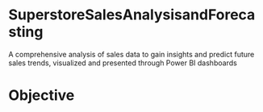 # SuperstoreSalesAnalysisandForecasting
A comprehensive analysis of sales data to gain insights and predict future sales trends, visualized and presented through Power BI dashboards
# Objective
